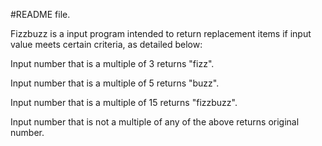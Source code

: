#README file.

Fizzbuzz is a input program intended to return replacement items if input value meets certain criteria, as detailed below:

Input number that is a multiple of 3 returns "fizz".

Input number that is a multiple of 5 returns "buzz".

Input number that is a multiple of 15 returns "fizzbuzz".

Input number that is not a multiple of any of the above returns original number.
